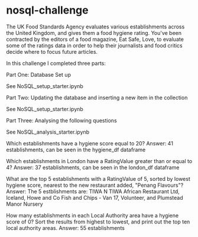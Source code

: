 # nosql-challenge

The UK Food Standards Agency evaluates various establishments across the United Kingdom, and gives them a food hygiene rating. You've been contracted by the editors of a food magazine, Eat Safe, Love, to evaluate some of the ratings data in order to help their journalists and food critics decide where to focus future articles.

In this challenge I completed three parts:

Part One: Database Set up 

See NoSQL_setup_starter.ipynb


Part Two: Updating the database and inserting a new item in the collection

See NoSQL_setup_starter.ipynb


Part Three: Analysing the following questions 

See NoSQL_analysis_starter.ipynb

Which establishments have a hygiene score equal to 20? Answer: 41 establishments, can be seen in the hygiene_df dataframe


Which establishments in London have a RatingValue greater than or equal to 4? Answer: 37 establishments, can be seen in the london_df dataframe


What are the top 5 establishments with a RatingValue of 5, sorted by lowest hygiene score, nearest to the new restaurant added, "Penang Flavours"? Answer: The 5 estblishments are: TIWA N TIWA African Restaurant Ltd, Iceland, Howe and Co Fish and Chips - Van 17, Volunteer, and Plumstead Manor Nursery


How many establishments in each Local Authority area have a hygiene score of 0? Sort the results from highest to lowest, and print out the top ten local authority areas. Answer: 55 establishments

